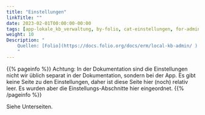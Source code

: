 ```yaml
---
title: "Einstellungen"
linkTitle: ""
date: 2023-02-01T00:00:00-00:00
tags: [app-lokale_kb_verwaltung, by-folio, cat-einstellungen, for-admin]
weight: 10
Description: "
    Quellen: [Folio](https://docs.folio.org/docs/erm/local-kb-admin/ ) & [GBV](https://info.gbv.de/pages/viewpage.action?pageId=849084534)
    "
---
```


{{% pageinfo %}}
Achtung: In der Dokumentation sind die Einstellungen nicht wir üblich separat in der Dokumentation, sondern bei der App. Es gibt keine Seite zu den Einstellungen, daher ist diese Seite hier (noch) relativ leer. Es wurden aber die Einstellungs-Abschnitte hier eingeordnet.
{{% /pageinfo %}}

Siehe Unterseiten.
